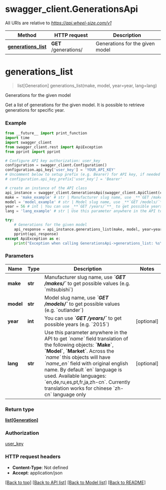 # swagger_client.GenerationsApi

All URIs are relative to *https://api.wheel-size.com/v1*

Method | HTTP request | Description
------------- | ------------- | -------------
[**generations_list**](GenerationsApi.md#generations_list) | **GET** /generations/ | Generations for the given model


# **generations_list**
> list[Generation] generations_list(make, model, year=year, lang=lang)

Generations for the given model

Get a list of generations for the given model. It is possible to retrieve generations for specific year.

### Example
```python
from __future__ import print_function
import time
import swagger_client
from swagger_client.rest import ApiException
from pprint import pprint

# Configure API key authorization: user_key
configuration = swagger_client.Configuration()
configuration.api_key['user_key'] = 'YOUR_API_KEY'
# Uncomment below to setup prefix (e.g. Bearer) for API key, if needed
# configuration.api_key_prefix['user_key'] = 'Bearer'

# create an instance of the API class
api_instance = swagger_client.GenerationsApi(swagger_client.ApiClient(configuration))
make = 'make_example' # str | Manufacturer slug name, use _**`GET /makes/`**_ to get possible values (e.g. `mitsubishi`)
model = 'model_example' # str | Model slug name, use _**`GET /models/`**_ to get possible values (e.g. `outlander`)
year = 56 # int | You can use _**`GET /years/`**_ to get possible years (e.g. `2015`) (optional)
lang = 'lang_example' # str | Use this parameter anywhere in the API to get *`name`* field translation of the following objects: **`Make`**, **`Model`**, **`Market`**. Across the *`name`* this objects will have *`name_en`* field with original english name. By default `en` language is used.  Available languages: `en,de,ru,es,pt,fr,ja,zh-cn`. Currently translation works for chinese `zh-cn` language only (optional)

try:
    # Generations for the given model
    api_response = api_instance.generations_list(make, model, year=year, lang=lang)
    pprint(api_response)
except ApiException as e:
    print("Exception when calling GenerationsApi->generations_list: %s\n" % e)
```

### Parameters

Name | Type | Description  | Notes
------------- | ------------- | ------------- | -------------
 **make** | **str**| Manufacturer slug name, use _**&#x60;GET /makes/&#x60;**_ to get possible values (e.g. &#x60;mitsubishi&#x60;) | 
 **model** | **str**| Model slug name, use _**&#x60;GET /models/&#x60;**_ to get possible values (e.g. &#x60;outlander&#x60;) | 
 **year** | **int**| You can use _**&#x60;GET /years/&#x60;**_ to get possible years (e.g. &#x60;2015&#x60;) | [optional] 
 **lang** | **str**| Use this parameter anywhere in the API to get *&#x60;name&#x60;* field translation of the following objects: **&#x60;Make&#x60;**, **&#x60;Model&#x60;**, **&#x60;Market&#x60;**. Across the *&#x60;name&#x60;* this objects will have *&#x60;name_en&#x60;* field with original english name. By default &#x60;en&#x60; language is used.  Available languages: &#x60;en,de,ru,es,pt,fr,ja,zh-cn&#x60;. Currently translation works for chinese &#x60;zh-cn&#x60; language only | [optional] 

### Return type

[**list[Generation]**](Generation.md)

### Authorization

[user_key](../README.md#user_key)

### HTTP request headers

 - **Content-Type**: Not defined
 - **Accept**: application/json

[[Back to top]](#) [[Back to API list]](../README.md#documentation-for-api-endpoints) [[Back to Model list]](../README.md#documentation-for-models) [[Back to README]](../README.md)


